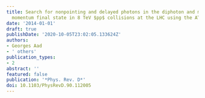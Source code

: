 ```yaml
---
title: Search for nonpointing and delayed photons in the diphoton and missing transverse
  momentum final state in 8 TeV $pp$ collisions at the LHC using the ATLAS detector
date: '2014-01-01'
draft: true
publishDate: '2020-10-05T23:02:05.133624Z'
authors:
- Georges Aad
- ' others'
publication_types:
- 2
abstract: ''
featured: false
publication: '*Phys. Rev. D*'
doi: 10.1103/PhysRevD.90.112005
---
```


